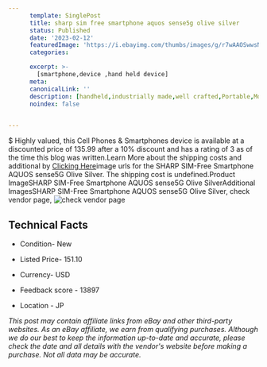 ```yaml
---
      template: SinglePost
      title: sharp sim free smartphone aquos sense5g olive silver
      status: Published
      date: '2023-02-12'
      featuredImage: 'https://i.ebayimg.com/thumbs/images/g/r7wAAOSwwsNjZRPK/s-l225.jpg'
      categories: 

      excerpt: >-
        [smartphone,device ,hand held device]
      meta:
      canonicalLink: ''
      description: [handheld,industrially made,well crafted,Portable,Mobile,Compact,Convenient,Lightweight,Maneuverable,Man-portable,Miniature,Carriable,Hand-held,Light,Holdable,Transportable,Mobile device,Pocket-sized,On-the-go,Wireless,Cordless,Compact size,Convenient size, smartphone,device ,hand held device]
      noindex: false

        
---
```

$
    Highly valued, this Cell Phones & Smartphones device is available at a discounted price of 135.99 after a 10% discount and has a rating of 3 as of the time this blog was written.Learn More about the shipping costs and additional by [Clicking Here](https://www.ebay.com/itm/275527093281?hash=item4026b1cc21%3Ag%3Ar7wAAOSwwsNjZRPK&mkevt=1&mkcid=1&mkrid=711-53200-19255-0&campid=%253CePNCampaignId%253E&customid=%253CreferenceId%253E&toolid=10049)image urls for the SHARP SIM-Free Smartphone AQUOS sense5G Olive Silver. The shipping cost is undefined.Product ImageSHARP SIM-Free Smartphone AQUOS sense5G Olive SilverAdditional ImagesSHARP SIM-Free Smartphone AQUOS sense5G Olive Silver, check vendor page, ![check vendor page](https://origin-galleryplus.ebayimg.com/ws/web/275527093281_2_0_1/225x225.jpg,https://origin-galleryplus.ebayimg.com/ws/web/275527093281_3_0_1/225x225.jpg,https://origin-galleryplus.ebayimg.com/ws/web/275527093281_4_0_1/225x225.jpg,https://origin-galleryplus.ebayimg.com/ws/web/275527093281_5_0_1/225x225.jpg,https://origin-galleryplus.ebayimg.com/ws/web/275527093281_6_0_1/225x225.jpg,https://origin-galleryplus.ebayimg.com/ws/web/275527093281_7_0_1/225x225.jpg,https://origin-galleryplus.ebayimg.com/ws/web/275527093281_8_0_1/225x225.jpg,https://origin-galleryplus.ebayimg.com/ws/web/275527093281_9_0_1/225x225.jpg)
    
    

 ## Technical Facts 



     
      

 - Condition- New 


      

 - Listed Price- 151.10 


      

 - Currency- USD 


      

 - Feedback score - 13897 


      

 - Location - JP 


      
      

 *_This post may contain affiliate links from eBay and other third-party websites. As an eBay affiliate, we earn from qualifying purchases. Although we do our best to keep the information up-to-date and accurate, please check the date and all details with the vendor's website before making a purchase. Not all data may be accurate._*



    
    
    
    
    